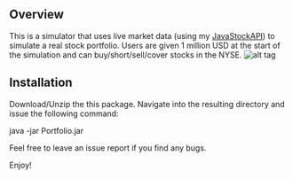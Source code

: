 Overview
--------
This is a simulator that uses live market data (using my [JavaStockAPI](https://github.com/nkrishn9/JavaStockAPI)) to simulate a real stock portfolio. 
Users are given 1 million USD at the start of the simulation and can buy/short/sell/cover stocks in the NYSE.
![alt tag](https://github.com/nkrishn9/Stock-Portfolio-Simulator/blob/master/Screenshots/demo.gif)

Installation
------------
Download/Unzip the this package. 
Navigate into the resulting directory and issue the following command:

java -jar Portfolio.jar

Feel free to leave an issue report if you find any bugs.

Enjoy!